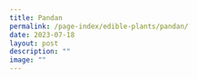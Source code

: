 ```yaml
---
title: Pandan
permalink: /page-index/edible-plants/pandan/
date: 2023-07-18
layout: post
description: ""
image: ""
---
```

